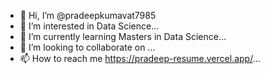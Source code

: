 - 👋 Hi, I’m @pradeepkumavat7985
- 👀 I’m interested in Data Science...
- 🌱 I’m currently learning Masters in Data Science...
- 💞️ I’m looking to collaborate on ...
- 📫 How to reach me https://pradeep-resume.vercel.app/...

<!---
pradeepkumavat7985/pradeepkumavat7985 is a ✨ special ✨ repository because its `README.md` (this file) appears on your GitHub profile.
You can click the Preview link to take a look at your changes.
--->
